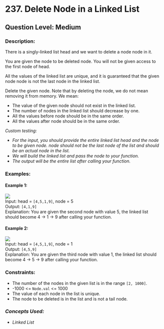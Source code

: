 # 237. Delete Node in a Linked List
## Question Level: Medium
### Description:
There is a singly-linked list head and we want to delete a node node in it.

You are given the node to be deleted node. You will not be given access to the first node of head.

All the values of the linked list are unique, and it is guaranteed that the given node node is not the last node in the linked list.

Delete the given node. Note that by deleting the node, we do not mean removing it from memory. We mean:
- The value of the given node should not exist in the linked list.
- The number of nodes in the linked list should decrease by one.
- All the values before node should be in the same order.
- All the values after node should be in the same order.

*Custom testing:*
<i>
- For the input, you should provide the entire linked list head and the node to be given node. node should not be the last node of the list and should be an actual node in the list.
- We will build the linked list and pass the node to your function.
- The output will be the entire list after calling your function.</i>

### Examples:
#### Example 1:

<img src="https://assets.leetcode.com/uploads/2020/09/01/node1.jpg"><br>
Input: head = `[4,5,1,9]`, node = 5  
Output: `[4,1,9]`  
Explanation: You are given the second node with value 5, the linked list should become 4 -> 1 -> 9 after calling your function.
#### Example 2:

<img src="https://assets.leetcode.com/uploads/2020/09/01/node2.jpg"><br>
Input: head = `[4,5,1,9]`, node = 1  
Output: `[4,5,9]`  
Explanation: You are given the third node with value 1, the linked list should become 4 -> 5 -> 9 after calling your function.  


### Constraints:

- The number of the nodes in the given list is in the range `[2, 1000]`.
- -1000 <= `Node.val` <= 1000
- The value of each node in the list is unique.
- The node to be deleted is in the list and is not a tail node.

### <i>Concepts Used:
- Linked List</i>